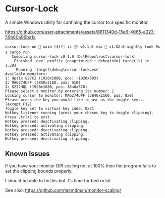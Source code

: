 # Cursor-Lock

A simple Windows utility for confining the cursor to a specific monitor.



https://github.com/user-attachments/assets/8611340d-15e6-4065-a323-56b80a96ba1a




```pwsh
cursor-lock on  main [$!?] is 📦 v0.1.0 via 🦀 v1.82.0-nightly took 9s
❯ cargo run
   Compiling cursor-lock v0.1.0 (D:\Repos\rust\cursor-lock)
    Finished `dev` profile [unoptimized + debuginfo] target(s) in 1.29s
     Running `target\debug\cursor-lock.exe`
Available monitors:
1: Optix G27C2 (1920x1080, pos: -1920x593)
2: MAG274UPF (3840x2160, pos: 0x0)
3: K222HQL (1920x1080, pos: 3840x576)
Please select a monitor by entering its number: 2
Locking cursor to monitor: MAG274UPF (3840x2160, pos: 0x0)
Please press the key you would like to use as the toggle key... (except F12)
Toggle key set to virtual key code: 0x71
Hotkey listener running (press your chosen key to toggle clipping). Press Ctrl+C to exit.
Hotkey pressed: deactivating clipping.
Hotkey pressed: activating clipping.
Hotkey pressed: deactivating clipping.
Hotkey pressed: activating clipping.
Hotkey pressed: deactivating clipping.
```


## Known Issues

If you have your monitor DPI scaling not at 100% then the program fails to set the clipping bounds properly.

I should be able to fix this but it's time for bed rn lol

See also: https://github.com/teamdman/monitor-scaling/
